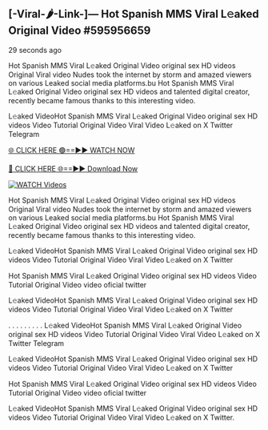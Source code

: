 ## [-Viral-🌶-Link-]— Hot Spanish MMS Viral L𝚎aked Original Video #595956659

29 seconds ago

Hot Spanish MMS Viral L𝚎aked Original Video original sex HD videos Original Viral video Nudes took the internet by storm and amazed viewers on various Leaked social media platforms.bu Hot Spanish MMS Viral L𝚎aked Original Video original sex HD videos and talented digital creator, recently became famous thanks to this interesting video.

L𝚎aked VideoHot Spanish MMS Viral L𝚎aked Original Video original sex HD videos Video Tutorial Original Video Viral Video L𝚎aked on X Twitter Telegram

[🌐 CLICK HERE 🟢==►► WATCH NOW](https://cutt.ly/te57wshS)

[🔴 CLICK HERE 🌐==►► Download Now](https://cutt.ly/te57wshS)

[![WATCH Videos](https://i.imgur.com/dJHk4Zq.gif)](https://cutt.ly/te57wshS)

Hot Spanish MMS Viral L𝚎aked Original Video original sex HD videos Original Viral video Nudes took the internet by storm and amazed viewers on various Leaked social media platforms.bu Hot Spanish MMS Viral L𝚎aked Original Video original sex HD videos and talented digital creator, recently became famous thanks to this interesting video.

L𝚎aked VideoHot Spanish MMS Viral L𝚎aked Original Video original sex HD videos Video Tutorial Original Video Viral Video L𝚎aked on X Twitter

Hot Spanish MMS Viral L𝚎aked Original Video original sex HD videos Video Tutorial Original Video video oficial twitter

L𝚎aked VideoHot Spanish MMS Viral L𝚎aked Original Video original sex HD videos Video Tutorial Original Video Viral Video L𝚎aked on X Twitter

. . . . . . . . . L𝚎aked VideoHot Spanish MMS Viral L𝚎aked Original Video original sex HD videos Video Tutorial Original Video Viral Video L𝚎aked on X Twitter Telegram

L𝚎aked VideoHot Spanish MMS Viral L𝚎aked Original Video original sex HD videos Video Tutorial Original Video Viral Video L𝚎aked on X Twitter

Hot Spanish MMS Viral L𝚎aked Original Video original sex HD videos Video Tutorial Original Video video oficial twitter

L𝚎aked VideoHot Spanish MMS Viral L𝚎aked Original Video original sex HD videos Video Tutorial Original Video Viral Video L𝚎aked on X Twitter.

